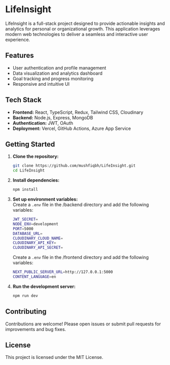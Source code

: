# LifeInsight

LifeInsight is a full-stack project designed to provide actionable insights and analytics for personal or organizational growth. This application leverages modern web technologies to deliver a seamless and interactive user experience.

## Features

- User authentication and profile management
- Data visualization and analytics dashboard
- Goal tracking and progress monitoring
- Responsive and intuitive UI

## Tech Stack

- **Frontend:** React, TypeScript, Redux, Tailwind CSS, Cloudinary
- **Backend:** Node.js, Express, MongoDB
- **Authentication:** JWT, OAuth
- **Deployment:** Vercel, GitHub Actions, Azure App Service

## Getting Started

1. **Clone the repository:**

   ```bash
   git clone https://github.com/mushfiqbh/LifeInsight.git
   cd LifeInsight
   ```

2. **Install dependencies:**

   ```bash
   npm install
   ```

3. **Set up environment variables:**  
   Create a `.env` file in the /backend directory and add the following variables:

   ```bash
   JWT_SECRET=
   NODE_ENV=development
   PORT=5000
   DATABASE_URL=
   CLOUDINARY_CLOUD_NAME=
   CLOUDINARY_API_KEY=
   CLOUDINARY_API_SECRET=
   ```

   Create a `.env` file in the /frontend directory and add the following variables:

   ```bash
   NEXT_PUBLIC_SERVER_URL=http://127.0.0.1:5000
   CONTENT_LANGUAGE=en
   ```

4. **Run the development server:**
   ```bash
   npm run dev
   ```

## Contributing

Contributions are welcome! Please open issues or submit pull requests for improvements and bug fixes.

## License

This project is licensed under the MIT License.
